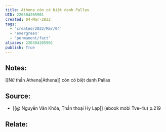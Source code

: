 ```yaml
---
title: Athena còn có biệt danh Pallas
UID: 220304205901
created: 04-Mar-2022
tags:
  - 'created/2022/Mar/04'
  - 'evergreen'
  - 'permanent/fact'
aliases: 220304205901
publish: True
---
```

## Notes:
[[Nữ thần Athena|Athena]] còn có biệt danh Pallas

## Source:
- [[@ Nguyễn Văn Khỏa, Thần thoại Hy Lạp]] (ebook mobi Tve-4u) p.219

## Relate:
